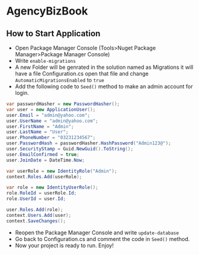 # AgencyBizBook

## How to Start Application

- Open Package Manager Console (Tools>Nuget Package Manager>Package Manager Console)
- Write ```enable-migrations```
- A new Folder will be genrated in the solution named as Migrations it will have a file Configuration.cs open that file and change ```AutomaticMigrationsEnabled``` to ```true```
- Add the following code to ```Seed()``` method to make an admin account for login.

```c#
var passwordHasher = new PasswordHasher();
var user = new ApplicationUser();
user.Email = "admin@yahoo.com";
user.UserName = "admin@yahoo.com";
user.FirstName = "Admin";
user.LastName = "User";
user.PhoneNumber = "03231234567";
user.PasswordHash = passwordHasher.HashPassword("Admin123@");
user.SecurityStamp = Guid.NewGuid().ToString();
user.EmailConfirmed = true;
user.JoinDate = DateTime.Now;

var userRole = new IdentityRole("Admin");
context.Roles.Add(userRole);

var role = new IdentityUserRole();
role.RoleId = userRole.Id;
role.UserId = user.Id;

user.Roles.Add(role);
context.Users.Add(user);
context.SaveChanges();
```

- Reopen the Package Manager Console and write  ```update-database```
- Go back to Configuration.cs and comment the code in ```Seed()``` method.
- Now your project is ready to run. Enjoy!
